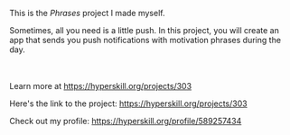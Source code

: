 This is the *Phrases* project I made myself.


<p>Sometimes, all you need is a little push. In this project, you will create an app that sends you push notifications with motivation phrases during the day.</p><br/><br/>Learn more at <a href="https://hyperskill.org/projects/303?utm_source=ide&utm_medium=ide&utm_campaign=ide&utm_content=project-card">https://hyperskill.org/projects/303</a>

Here's the link to the project: https://hyperskill.org/projects/303

Check out my profile: https://hyperskill.org/profile/589257434